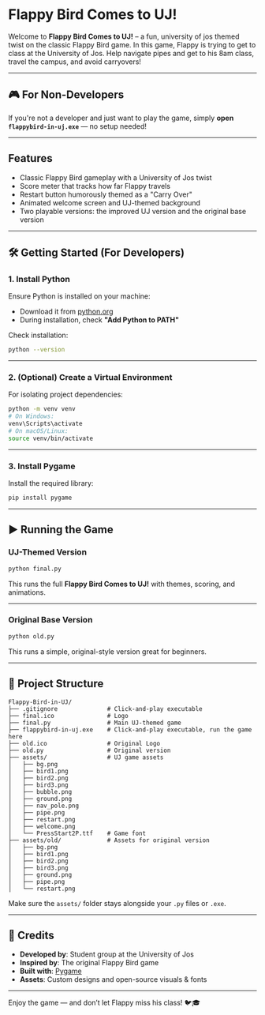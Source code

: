 # Flappy Bird Comes to UJ!

Welcome to **Flappy Bird Comes to UJ!** – a fun, university of jos themed twist on the classic Flappy Bird game. In this game, Flappy is trying to get to class at the University of Jos. Help navigate pipes and get to his 8am class, travel the campus, and avoid carryovers!

---

## 🎮 For Non-Developers

If you're not a developer and just want to play the game, simply **open `flappybird-in-uj.exe`** — no setup needed!

---

## Features

* Classic Flappy Bird gameplay with a University of Jos twist
* Score meter that tracks how far Flappy travels
* Restart button humorously themed as a "Carry Over"
* Animated welcome screen and UJ-themed background
* Two playable versions: the improved UJ version and the original base version

---

## 🛠 Getting Started (For Developers)

### 1. Install Python

Ensure Python is installed on your machine:

* Download it from [python.org](https://www.python.org/downloads/)
* During installation, check **"Add Python to PATH"**

Check installation:

```bash
python --version
```

---

### 2. (Optional) Create a Virtual Environment

For isolating project dependencies:

```bash
python -m venv venv
# On Windows:
venv\Scripts\activate
# On macOS/Linux:
source venv/bin/activate
```

---

### 3. Install Pygame

Install the required library:

```bash
pip install pygame
```

---

## ▶️ Running the Game

### UJ-Themed Version

```bash
python final.py
```

This runs the full **Flappy Bird Comes to UJ!** with themes, scoring, and animations.

---

### Original Base Version

```bash
python old.py
```

This runs a simple, original-style version great for beginners.

---

## 📁 Project Structure

```
Flappy-Bird-in-UJ/
├── .gitignore              # Click-and-play executable
├── final.ico               # Logo
├── final.py                # Main UJ-themed game
├── flappybird-in-uj.exe    # Click-and-play executable, run the game here
├── old.ico                 # Original Logo
├── old.py                  # Original version
├── assets/                 # UJ game assets
│   ├── bg.png
│   ├── bird1.png
│   ├── bird2.png
│   ├── bird3.png
│   ├── bubble.png
│   ├── ground.png
│   ├── nav_pole.png
│   ├── pipe.png
│   ├── restart.png
│   ├── welcome.png
│   └── PressStart2P.ttf    # Game font
├── assets/old/             # Assets for original version
│   ├── bg.png
│   ├── bird1.png
│   ├── bird2.png
│   ├── bird3.png
│   ├── ground.png
│   ├── pipe.png
│   └── restart.png
```

Make sure the `assets/` folder stays alongside your `.py` files or `.exe`.

---

## 🙌 Credits

* **Developed by**: Student group at the University of Jos
* **Inspired by**: The original Flappy Bird game
* **Built with**: [Pygame](https://www.pygame.org/)
* **Assets**: Custom designs and open-source visuals & fonts

---

Enjoy the game — and don’t let Flappy miss his class! 🐦🎓
